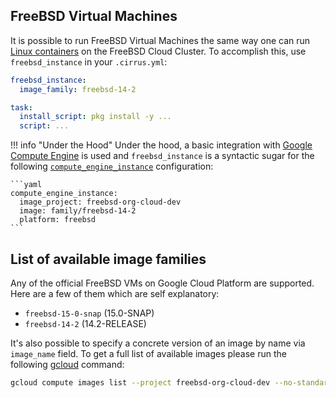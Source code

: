 ## FreeBSD Virtual Machines

It is possible to run FreeBSD Virtual Machines the same way one can run [Linux containers](linux.md) on the FreeBSD Cloud Cluster.
To accomplish this, use `freebsd_instance` in your `.cirrus.yml`:

```yaml
freebsd_instance:
  image_family: freebsd-14-2

task:
  install_script: pkg install -y ...
  script: ...
```

!!! info "Under the Hood"
    Under the hood, a basic integration with [Google Compute Engine](supported-computing-services.md#compute-engine)
    is used and `freebsd_instance` is a syntactic sugar for the following [`compute_engine_instance`](custom-vms.md) configuration:

    ```yaml
    compute_engine_instance:
      image_project: freebsd-org-cloud-dev
      image: family/freebsd-14-2
      platform: freebsd
    ```

## List of available image families

Any of the official FreeBSD VMs on Google Cloud Platform are supported. Here are a few of them which are self explanatory:

* `freebsd-15-0-snap` (15.0-SNAP)
* `freebsd-14-2`      (14.2-RELEASE)

It's also possible to specify a concrete version of an image by name via `image_name` field. To get a full list of
available images please run the following [gcloud](https://cloud.google.com/sdk/gcloud/) command:

```bash
gcloud compute images list --project freebsd-org-cloud-dev --no-standard-images
```
